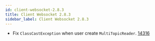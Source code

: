 ```yaml
---
id: client-websocket-2.8.3
title: Client Websocket 2.8.3 
sidebar_label: Client Websocket 2.8.3 
---
```


- Fix ``ClassCastException`` when user create ``MultiTopicReader``. [14316](https://github.com/apache/pulsar/pull/14316)

